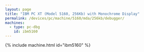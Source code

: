 ```yaml
---
layout: page
title: "IBM PC XT (Model 5160, 256Kb) with Monochrome Display"
permalink: /devices/pc/machine/5160/mda/256kb/debugger/
machines:
  - type: pc-dbg
    id: ibm5160
---
```


{% include machine.html id="ibm5160" %}
